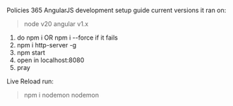 Policies 365 AngularJS development setup guide
current versions it ran on:

> node v20
> angular v1.x


1. do npm i OR npm i --force if it fails
2. npm i http-server -g
3. npm start
4. open in localhost:8080
5. pray


Live Reload
run:
> npm i nodemon
> nodemon